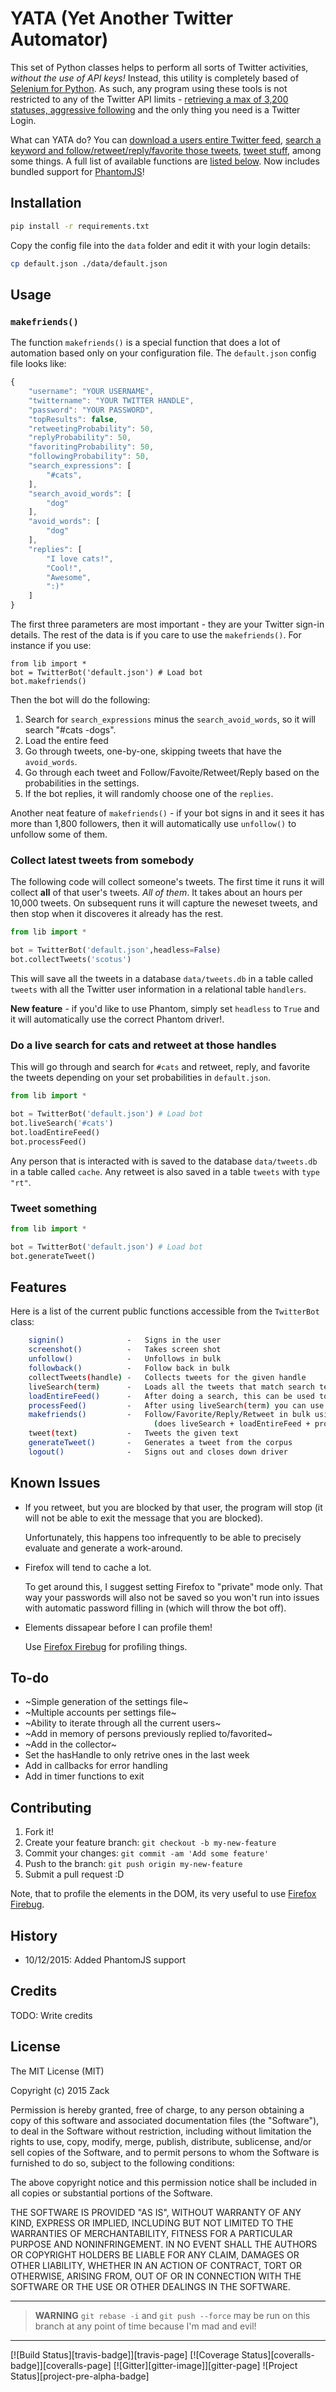 # YATA (Yet Another Twitter Automator)

This set of Python classes helps to perform all sorts of Twitter activities, *without the use of API keys!* Instead, this utility is completely based of [Selenium for Python](https://github.com/SeleniumHQ/selenium). As such, any program using these tools is not restricted to any of the Twitter API limits - [retrieving a max of 3,200 statuses, aggressive following](https://dev.twitter.com/overview/general/things-every-developer-should-know) and the only thing you need is a Twitter Login.

What can YATA do?  You can [download a users entire Twitter feed](#collect-latest-tweets-from-somebody), [search a keyword and follow/retweet/reply/favorite those tweets](#do-a-live-search-for-cats-and-retweet-at-those-handles), [tweet stuff](#tweet-something), among some things. A full list of available functions are [listed below](#features). Now includes bundled support for [PhantomJS](http://phantomjs.org/)!

## Installation

```bash
pip install -r requirements.txt
```
Copy the config file into the ```data``` folder and edit it with your login details:

```bash
cp default.json ./data/default.json
```

## Usage

### ```makefriends()```

The function ```makefriends()``` is a special function that does a lot of automation based only on your configuration file. The ```default.json``` config file looks like:

```javascript
{
    "username": "YOUR USERNAME",
    "twittername": "YOUR TWITTER HANDLE",
    "password": "YOUR PASSWORD",
    "topResults": false,
    "retweetingProbability": 50,
    "replyProbability": 50,
    "favoritingProbability": 50,
    "followingProbability": 50,
    "search_expressions": [
        "#cats",
    ],
    "search_avoid_words": [
        "dog"
    ],
    "avoid_words": [
        "dog"
    ],
    "replies": [
        "I love cats!",
        "Cool!",
        "Awesome",
        ":)"
    ]
}
```

The first three parameters are most important - they are your Twitter sign-in details. The rest of the data is if you care to use the ```makefriends()```. For instance if you use:

```
from lib import *
bot = TwitterBot('default.json') # Load bot
bot.makefriends()
```

Then the bot will do the following:

1. Search for ```search_expressions``` minus the ```search_avoid_words```,  so it will search "#cats -dogs".
2. Load the entire feed
3. Go through tweets, one-by-one, skipping tweets that have the ```avoid_words```.
4. Go through each tweet and Follow/Favoite/Retweet/Reply based on the probabilities in the settings.
5. If the bot replies, it will randomly choose one of the ```replies```.

Another neat feature of ```makefriends()``` - if your bot signs in and it sees it has more than 1,800 followers, then it will automatically use ```unfollow()``` to unfollow some of them.


### Collect latest tweets from somebody

The following code will collect someone's tweets. The first time it runs it will collect **all** of that user's tweets. *All of them*. It takes about an hours per 10,000 tweets. On subsequent runs it will capture the neweset tweets, and then stop when it discoveres it already has the rest.

```python
from lib import *

bot = TwitterBot('default.json',headless=False)
bot.collectTweets('scotus') 
```

This will save all the tweets in a database ```data/tweets.db``` in a table called ```tweets``` with all the Twitter user information in a relational table ```handlers```.

**New feature** - if you'd like to use Phantom, simply set ```headless``` to ```True``` and it will automatically use the correct Phantom driver!.

### Do a live search for cats and retweet at those handles

This will go through and search for ```#cats``` and retweet, reply, and favorite the tweets depending on your set probabilities in ```default.json```.

```python
from lib import *

bot = TwitterBot('default.json') # Load bot
bot.liveSearch('#cats')
bot.loadEntireFeed()
bot.processFeed()
```

Any person that is interacted with is saved to the database  ```data/tweets.db``` in a table called ```cache```. Any retweet is also saved in a table ```tweets``` with ```type``` ```"rt"```.

### Tweet something

```python
from lib import *

bot = TwitterBot('default.json') # Load bot
bot.generateTweet()
```

## Features

Here is a list of the current public functions accessible from the ```TwitterBot``` class:

```bash
    signin()              -   Signs in the user
    screenshot()          -   Takes screen shot
    unfollow()            -   Unfollows in bulk
    followback()          -   Follow back in bulk
    collectTweets(handle) -   Collects tweets for the given handle
    liveSearch(term)      -   Loads all the tweets that match search term
    loadEntireFeed()      -   After doing a search, this can be used to load the entire feed
    processFeed()         -   After using liveSearch(term) you can use this to process the tweets in feed
    makefriends()         -   Follow/Favorite/Reply/Retweet in bulk using search terms 
                                (does liveSearch + loadEntireFeed + processFeed)
    tweet(text)           -   Tweets the given text
    generateTweet()       -   Generates a tweet from the corpus
    logout()              -   Signs out and closes down driver
```

## Known Issues

- If you retweet, but you are blocked by that user, the program will stop (it will not be able to exit the message that you are blocked). 

	Unfortunately, this happens too infrequently to be able to precisely evaluate and generate a work-around.

- Firefox will tend to cache a lot.

    To get around this, I suggest setting Firefox to "private" mode only. That way your passwords will also not be saved so you won't run into issues with automatic password filling in (which will throw the bot off).

- Elements dissapear before I can profile them!

    Use [Firefox Firebug](http://getfirebug.com/) for profiling things.

## To-do

- ~Simple generation of the settings file~
- ~Multiple accounts per settings file~
- ~Ability to iterate through all the current users~
- ~Add in memory of persons previously replied to/favorited~
- ~Add in the collector~
- Set the hasHandle to only retrive ones in the last week
- Add in callbacks for error handling
- Add in timer functions to exit

## Contributing

1. Fork it!
2. Create your feature branch: `git checkout -b my-new-feature`
3. Commit your changes: `git commit -am 'Add some feature'`
4. Push to the branch: `git push origin my-new-feature`
5. Submit a pull request :D

Note, that to profile the elements in the DOM, its very useful to use [Firefox Firebug](http://getfirebug.com/).

## History

- 10/12/2015: Added PhantomJS support

## Credits

TODO: Write credits

## License

The MIT License (MIT)

Copyright (c) 2015 Zack

Permission is hereby granted, free of charge, to any person obtaining a copy
of this software and associated documentation files (the "Software"), to deal
in the Software without restriction, including without limitation the rights
to use, copy, modify, merge, publish, distribute, sublicense, and/or sell
copies of the Software, and to permit persons to whom the Software is
furnished to do so, subject to the following conditions:

The above copyright notice and this permission notice shall be included in all
copies or substantial portions of the Software.

THE SOFTWARE IS PROVIDED "AS IS", WITHOUT WARRANTY OF ANY KIND, EXPRESS OR
IMPLIED, INCLUDING BUT NOT LIMITED TO THE WARRANTIES OF MERCHANTABILITY,
FITNESS FOR A PARTICULAR PURPOSE AND NONINFRINGEMENT. IN NO EVENT SHALL THE
AUTHORS OR COPYRIGHT HOLDERS BE LIABLE FOR ANY CLAIM, DAMAGES OR OTHER
LIABILITY, WHETHER IN AN ACTION OF CONTRACT, TORT OR OTHERWISE, ARISING FROM,
OUT OF OR IN CONNECTION WITH THE SOFTWARE OR THE USE OR OTHER DEALINGS IN THE
SOFTWARE.

-----

> **WARNING**
> `git rebase -i` and `git push --force` may be run on this branch at any point of time because I'm mad and evil!

-----

[![Build Status][travis-badge]][travis-page] [![Coverage Status][coveralls-badge]][coveralls-page] [![Gitter][gitter-image]][gitter-page] ![Project Status][project-pre-alpha-badge]
